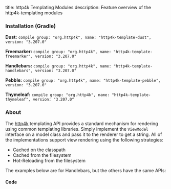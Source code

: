 title: http4k Templating Modules
description: Feature overview of the http4k-templating modules

### Installation (Gradle)
**Dust:** ```compile group: "org.http4k", name: "http4k-template-dust", version: "3.207.0"```

**Freemarker:** ```compile group: "org.http4k", name: "http4k-template-freemarker", version: "3.207.0"```

**Handlebars:** ```compile group: "org.http4k", name: "http4k-template-handlebars", version: "3.207.0"```

**Pebble:** ```compile group: "org.http4k", name: "http4k-template-pebble", version: "3.207.0"```

**Thymeleaf:** ```compile group: "org.http4k", name: "http4k-template-thymeleaf", version: "3.207.0"```

### About
The [http4k] templating API provides a standard mechanism for rendering using common templating libraries. Simply implement the `ViewModel` interface on a model class and pass it to the renderer to get a string. All of the implementations support view rendering using the following strategies:

* Cached on the classpath
* Cached from the filesystem
* Hot-Reloading from the filesystem

The examples below are for Handlebars, but the others have the same APIs:

#### Code  [<img class="octocat"/>](https://github.com/http4k/http4k/blob/master/src/docs/guide/modules/templating/example.kt)

 <script src="https://gist-it.appspot.com/https://github.com/http4k/http4k/blob/master/src/docs/guide/modules/templating/example.kt"></script>

[http4k]: https://http4k.org
